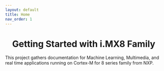 ```yaml
---
layout: default
title: Home
nav_order: 1
---
```


<h1 align="center">
	<b>Getting Started with i.MX8 Family</b>
</h1>


This project gathers documentation for Machine Learning, Multimedia, and real
time applications running on Cortex-M for 8 series family from NXP.


